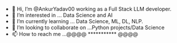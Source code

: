 - 👋 Hi, I’m @AnkurYadav00 working as a Full Stack LLM developer.
- 👀 I’m interested in ... Data Science and AI
- 🌱 I’m currently learning ... Data Science, ML, DL, NLP.
- 💞️ I’m looking to collaborate on ...Python projects/Data Science
- 📫 How to reach me ...@@@@ *********** @@@@

<!---
AnkurYadav00/AnkurYadav00 is a ✨ special ✨ repository because its `README.md` (this file) appears on your GitHub profile.
You can click the Preview link to take a look at your changes.
--->
